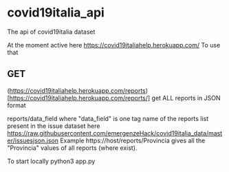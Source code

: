 # covid19italia_api
The api of covid19italia dataset

At the moment active here https://covid19italiahelp.herokuapp.com/
To use that  

## GET
(https://covid19italiahelp.herokuapp.com/reports)[https://covid19italiahelp.herokuapp.com/reports/] get ALL reports in JSON format

reports/data_field where "data_field" is one tag name of the reports list present in the issue dataset here
https://raw.githubusercontent.com/emergenzeHack/covid19italia_data/master/issuesjson.json
Example
https://host/reports/Provincia
gives all the "Provincia" values of all reports (where exist).

To start locally python3 app.py
